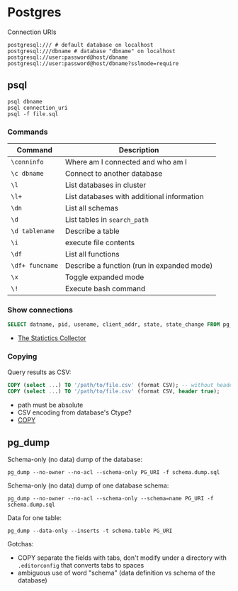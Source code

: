 # Postgres

Connection URIs

```
postgresql:/// # default database on localhost
postgresql:///dbname # database "dbname" on localhost
postgresql://user:password@host/dbname
postgresql://user:password@host/dbname?sslmode=require
```

## psql

```
psql dbname
psql connection_uri
psql -f file.sql
```

### Commands

| Command | Description |
| ------- | ----------- |
| `\conninfo` | Where am I connected and who am I |
| `\c dbname` | Connect to another database |
| `\l` | List databases in cluster |
| `\l+` | List databases with additional information |
| `\dn` | List all schemas |
| `\d` | List tables in `search_path` |
| `\d tablename` | Describe a table |
| `\i` | execute file contents |
| `\df` | List all functions |
| `\df+ funcname` | Describe a function (run in expanded mode) |
| `\x` | Toggle expanded mode |
| `\!` | Execute bash command |

### Show connections

```sql
SELECT datname, pid, usename, client_addr, state, state_change FROM pg_stat_activity;
```

* [The Statictics Collector](https://www.postgresql.org/docs/9.2/static/monitoring-stats.html)

### Copying

Query results as CSV:

```sql
COPY (select ...) TO '/path/to/file.csv' (format CSV); -- without header
COPY (select ...) TO '/path/to/file.csv' (format CSV, header true);
```

* path must be absolute
* CSV encoding from database's Ctype?
* [COPY](https://www.postgresql.org/docs/current/static/sql-copy.html)

## pg_dump

Schema-only (no data) dump of the database:

    pg_dump --no-owner --no-acl --schema-only PG_URI -f schema.dump.sql

Schema-only (no data) dump of one database schema:

    pg_dump --no-owner --no-acl --schema-only --schema=name PG_URI -f schema.dump.sql

Data for one table:

    pg_dump --data-only --inserts -t schema.table PG_URI

Gotchas:

* COPY separate the fields with tabs, don't modify under a directory
  with `.editorconfig` that converts tabs to spaces
* ambiguous use of word "schema" (data definition vs schema of the database)
